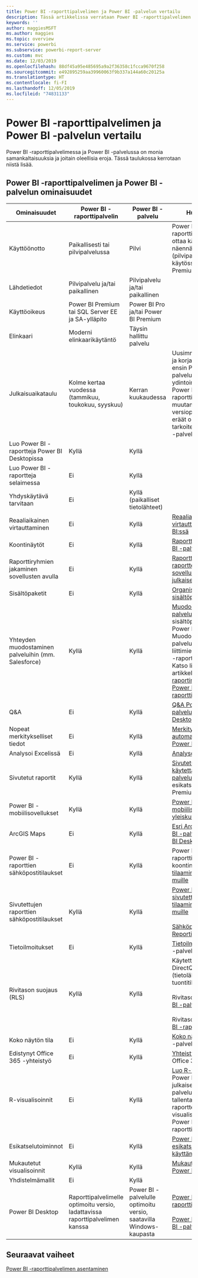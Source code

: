 ```yaml
---
title: Power BI -raporttipalvelimen ja Power BI -palvelun vertailu
description: Tässä artikkelissa verrataan Power BI -raporttipalvelimen ja Power BI -palvelun ominaisuuksia.
keywords: ''
author: maggiesMSFT
ms.author: maggies
ms.topic: overview
ms.service: powerbi
ms.subservice: powerbi-report-server
ms.custom: mvc
ms.date: 12/03/2019
ms.openlocfilehash: 88df45a95e485695a9a2f36358c1fcca9670f258
ms.sourcegitcommit: e492895259aa39960063f9b337a144a60c20125a
ms.translationtype: HT
ms.contentlocale: fi-FI
ms.lasthandoff: 12/05/2019
ms.locfileid: "74831133"
---
```

# <a name="comparing-power-bi-report-server-and-the-power-bi-service"></a>Power BI -raporttipalvelimen ja Power BI -palvelun vertailu

Power BI -raporttipalvelimessa ja Power BI -palvelussa on monia samankaltaisuuksia ja joitain oleellisia eroja. Tässä taulukossa kerrotaan niistä lisää.

## <a name="features-of-power-bi-report-server-and-the-power-bi-service"></a>Power BI -raporttipalvelimen ja Power BI -palvelun ominaisuudet

| Ominaisuudet | Power BI -raporttipalvelin | Power BI -palvelu | Huomautukset |
|---------|---------|---------|---------|
| Käyttöönotto | Paikallisesti tai pilvipalvelussa | Pilvi | Power BI -raporttipalvelin voidaan ottaa käyttöön Azure-näennäiskoneissa (pilvipalvelussa), mikäli käytössä on Power BI Premium -käyttöoikeus |
| Lähdetiedot | Pilvipalvelu ja/tai paikallinen | Pilvipalvelu ja/tai paikallinen |  |
| Käyttöoikeus | Power BI Premium tai SQL Server EE ja SA-ylläpito | Power BI Pro ja/tai Power BI Premium | |  
| Elinkaari | Moderni elinkaarikäytäntö | Täysin hallittu palvelu |  |
| Julkaisuaikataulu | Kolme kertaa vuodessa (tammikuu, toukokuu, syyskuu) | Kerran kuukaudessa | Uusimmat ominaisuudet ja korjaukset julkaistaan ensin Power BI -palvelussa. Useimmat ydintoiminnot julkaistaan Power BI -raporttipalvelimessa muutaman versiopäivityksen sisällä; eräät ominaisuudet on tarkoitettu vain Power BI -palveluun. |
| Luo Power BI -raportteja Power BI Desktopissa | Kyllä | Kyllä |  |
| Luo Power BI -raportteja selaimessa | Ei | Kyllä |  |
| Yhdyskäytävä tarvitaan | Ei | Kyllä (paikalliset tietolähteet) |  |
| Reaaliaikainen virtauttaminen | Ei | Kyllä | [Reaaliaikainen virtauttaminen Power BI:ssä](../service-real-time-streaming.md) |
| Koontinäytöt | Ei | Kyllä | [Raporttinäkymät Power BI -palvelussa](../consumer/end-user-dashboards.md) |
| Raporttiryhmien jakaminen sovellusten avulla | Ei | Kyllä | [Raporttinäkymiä ja raportteja sisältävien sovellusten luominen ja julkaiseminen](../service-create-distribute-apps.md) |
| Sisältöpaketit | Ei | Kyllä | [Organisaation sisältöpaketit: Johdanto](../service-organizational-content-pack-introduction.md) |
| Yhteyden muodostaminen palveluihin (mm. Salesforce) | Kyllä | Kyllä | [Muodosta yhteys palveluihin, joita käytät](../service-connect-to-services.md) sisältöpakettien avulla Power BI -palvelussa. Muodosta yhteys palveluihin sertifioitujen liittimien avulla Power BI -raporttipalvelimessa. Katso lisätietoja artikkelista [Power BI -raportin tietolähteet Power BI -raporttipalvelimessa](data-sources.md). |
| Q&A | Ei | Kyllä | [Q&A Power BI -palvelussa ja Power BI Desktopissa](../power-bi-tutorial-q-and-a.md) 
| Nopeat merkitykselliset tiedot | Ei | Kyllä | [Merkityksellisten tietojen automaattinen luominen Power BI:llä](../consumer/end-user-insights.md) |
| Analysoi Excelissä | Ei | Kyllä | [Analysoi Excelissä](../service-analyze-in-excel.md) 
| Sivutetut raportit | Kyllä | Kyllä | [Sivutetut raportit ovat käytettävissä Power BI -palvelussa](../paginated-reports-report-builder-power-bi.md) esikatselutilassa Premium-kapasiteetissa |
| Power BI -mobiilisovellukset | Kyllä | Kyllä | [Power BI -mobiilisovellusten yleiskuva](../consumer/mobile/mobile-apps-for-mobile-devices.md) |
| ArcGIS Maps | Ei | Kyllä | [Esri ArcGIS Maps Power BI -palvelussa ja Power BI Desktopissa](../visuals/power-bi-visualization-arcgis.md) |
| Power BI -raporttien sähköpostitilaukset | Ei | Kyllä | Power BI -palvelun raporttien tai koontinäyttöjen [tilaaminen itsellesi ja muille](../service-report-subscribe.md) |
| Sivutettujen raporttien sähköpostitilaukset | Kyllä | Kyllä | [Power BI -palvelun sivutettujen raporttien tilaaminen itsellesi ja muille](../consumer/paginated-reports-subscriptions.md)<br><br>[Sähköpostitoimitus Reporting Servicesissä](https://docs.microsoft.com/sql/reporting-services/subscriptions/e-mail-delivery-in-reporting-services)  |
| Tietoilmoitukset | Ei | Kyllä | [Tietoilmoitukset](../service-set-data-alerts.md) Power BI -palvelussa
| Rivitason suojaus (RLS) | Kyllä | Kyllä | Käytettävissä sekä DirectQuery- (tietolähde) että tuontitilassa <br><br>Rivitason suojaus [Power BI -palvelussa](../service-admin-rls.md) <br><br>Rivitason suojaus [Power BI -raporttipalvelimessa](row-level-security-report-server.md) |
| Koko näytön tila | Ei | Kyllä | [Koko näytön tila](../consumer/end-user-focus.md) Power BI -palvelussa |
| Edistynyt Office 365 -yhteistyö | Ei | Kyllä | [Yhteistyö työtilassa](../service-collaborate-power-bi-workspace.md) Office 365:n kautta |
| R-visualisoinnit | Ei | Kyllä | [Luo R-visualisoinnit](../desktop-r-visuals.md) Power BI Desktopissa ja julkaise ne Power BI -palvelussa. Et voi tallentaa Power BI -raportteja R-visualisointien kanssa Power BI -raporttipalvelimeen.  |
| Esikatselutoiminnot | Ei | Kyllä | [Power BI:n esikatseluominaisuuksien käyttäminen](../consumer/end-user-preview-features.md) |
| Mukautetut visualisoinnit | Kyllä | Kyllä | [Mukautetut visualisoinnit Power BI:ssä](../developer/power-bi-custom-visuals.md) |
| Yhdistelmämallit | Ei | Kyllä |
| Power BI Desktop | Raporttipalvelimelle optimoitu versio, ladattavissa raporttipalvelimen kanssa | Power BI -palvelulle optimoitu versio, saatavilla Windows-kaupasta | [Power BI Desktop raporttipalvelimelle](https://powerbi.microsoft.com/report-server/) <br><br> [Power BI Desktop Power BI -palvelulle](https://aka.ms/pbidesktopstore) |

## <a name="next-steps"></a>Seuraavat vaiheet

[Power BI -raporttipalvelimen asentaminen](install-report-server.md)
